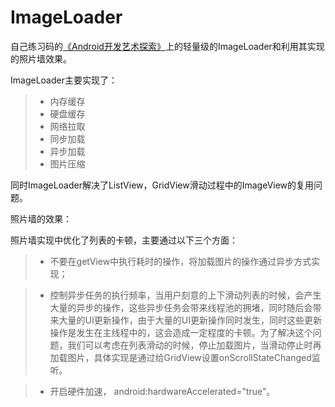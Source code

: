 # ImageLoader
自己练习码的[《Android开发艺术探索》][1]上的轻量级的ImageLoader和利用其实现的照片墙效果。

ImageLoader主要实现了：

> * 内存缓存
> * 硬盘缓存
> * 网络拉取
> * 同步加载
> * 异步加载
> * 图片压缩

同时ImageLoader解决了ListView，GridView滑动过程中的ImageView的复用问题。

照片墙的效果：

照片墙实现中优化了列表的卡顿，主要通过以下三个方面：

> * 不要在getView中执行耗时的操作，将加载图片的操作通过异步方式实现；

> * 控制异步任务的执行频率，当用户刻意的上下滑动列表的时候，会产生大量的异步的操作，这些异步任务会带来线程池的拥堵，同时随后会带来大量的UI更新操作，由于大量的UI更新操作同时发生，同时这些更新操作是发生在主线程中的，这会造成一定程度的卡顿。为了解决这个问题，我们可以考虑在列表滑动的时候，停止加载图片，当滑动停止时再加载图片，具体实现是通过给GridView设置onScrollStateChanged监听。

> * 开启硬件加速， android:hardwareAccelerated="true"。


[1]: https://book.douban.com/subject/26599538/
